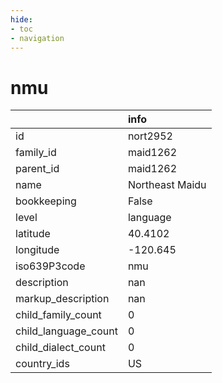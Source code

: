 ```yaml
---
hide:
- toc
- navigation
---
```

# nmu
|                      | info            |
|:---------------------|:----------------|
| id                   | nort2952        |
| family_id            | maid1262        |
| parent_id            | maid1262        |
| name                 | Northeast Maidu |
| bookkeeping          | False           |
| level                | language        |
| latitude             | 40.4102         |
| longitude            | -120.645        |
| iso639P3code         | nmu             |
| description          | nan             |
| markup_description   | nan             |
| child_family_count   | 0               |
| child_language_count | 0               |
| child_dialect_count  | 0               |
| country_ids          | US              |